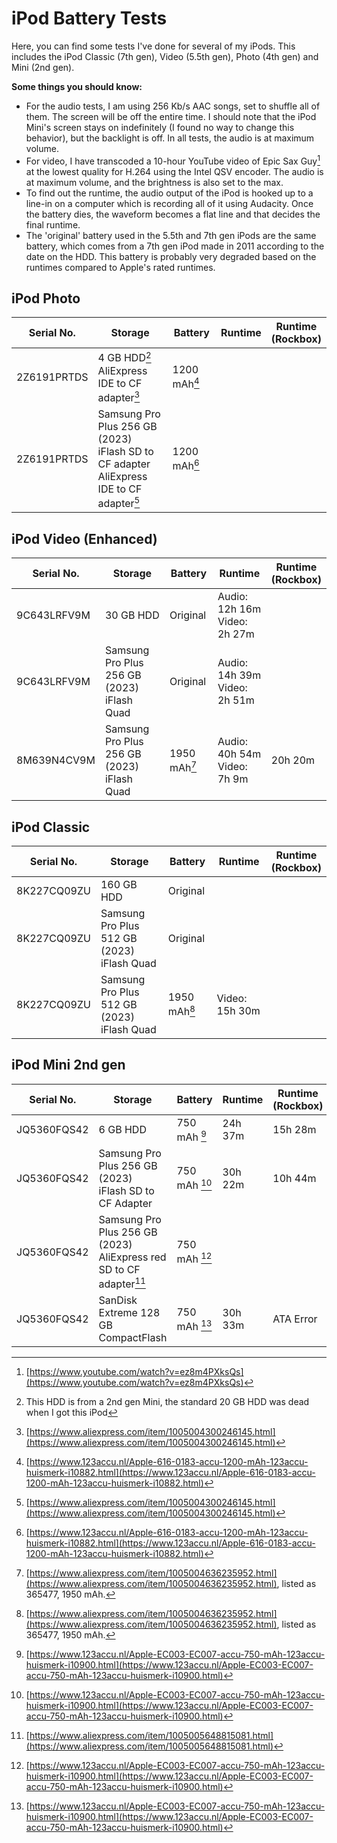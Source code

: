 # iPod Battery Tests

Here, you can find some tests I've done for several of my iPods. This includes the iPod Classic (7th gen), Video (5.5th gen), Photo (4th gen) and Mini (2nd gen).

**Some things you should know:**
- For the audio tests, I am using 256 Kb/s AAC songs, set to shuffle all of them. The screen will be off the entire time. I should note that the iPod Mini's screen stays on indefinitely (I found no way to change this behavior), but the backlight is off. In all tests, the audio is at maximum volume.
- For video, I have transcoded a 10-hour YouTube video of Epic Sax Guy[^1] at the lowest quality for H.264 using the Intel QSV encoder. The audio is at maximum volume, and the brightness is also set to the max.
- To find out the runtime, the audio output of the iPod is hooked up to a line-in on a computer which is recording all of it using Audacity. Once the battery dies, the waveform becomes a flat line and that decides the final runtime.
- The 'original' battery used in the 5.5th and 7th gen iPods are the same battery, which comes from a 7th gen iPod made in 2011 according to the date on the HDD. This battery is probably very degraded based on the runtimes compared to Apple's rated runtimes.

## iPod Photo
| Serial No.  | Storage                                                                                       | Battery      | Runtime | Runtime<br>(Rockbox) |
|-------------|-----------------------------------------------------------------------------------------------|--------------|---------|----------------------|
| 2Z6191PRTDS | 4 GB HDD[^4]<br>AliExpress IDE to CF adapter[^5]                                              | 1200 mAh[^7] |         |                      |
| 2Z6191PRTDS | Samsung Pro Plus 256 GB (2023)<br>iFlash SD to CF adapter<br>AliExpress IDE to CF adapter[^5] | 1200 mAh[^7] |         |                      |

## iPod Video (Enhanced)
| Serial No.  | Storage                                       | Battery      | Runtime                         | Runtime<br>(Rockbox) |
|-------------|-----------------------------------------------|--------------|---------------------------------|----------------------|
| 9C643LRFV9M | 30 GB HDD                                     | Original     | Audio: 12h 16m<br>Video: 2h 27m |                      |
| 9C643LRFV9M | Samsung Pro Plus 256 GB (2023)<br>iFlash Quad | Original     | Audio: 14h 39m<br>Video: 2h 51m |                      |
| 8M639N4CV9M | Samsung Pro Plus 256 GB (2023)<br>iFlash Quad | 1950 mAh[^2] | Audio: 40h 54m<br>Video: 7h 9m  | 20h 20m              |

## iPod Classic
| Serial No.  | Storage                                       | Battery      | Runtime | Runtime<br>(Rockbox) |
|-------------|-----------------------------------------------|--------------|---------|----------------------|
| 8K227CQ09ZU | 160 GB HDD                                    | Original     |         |                      |
| 8K227CQ09ZU | Samsung Pro Plus 512 GB (2023)<br>iFlash Quad | Original     |         |                      |
| 8K227CQ09ZU | Samsung Pro Plus 512 GB (2023)<br>iFlash Quad | 1950 mAh[^2] | Video: 15h 30m |                      |

## iPod Mini 2nd gen
| Serial No.  | Storage                                                                        | Battery      | Runtime | Runtime<br>(Rockbox) |
|-------------|--------------------------------------------------------------------------------|--------------|---------|----------------------|
| JQ5360FQS42 | 6 GB HDD                                                                       | 750 mAh [^3] | 24h 37m | 15h 28m              |
| JQ5360FQS42 | Samsung Pro Plus 256 GB (2023)<br>iFlash SD to CF Adapter                      | 750 mAh [^3] | 30h 22m | 10h 44m              |
| JQ5360FQS42 | Samsung Pro Plus 256 GB (2023)<br>AliExpress red SD to CF adapter[^6]          | 750 mAh [^3] |         |                      |
| JQ5360FQS42 | SanDisk Extreme 128 GB CompactFlash                                            | 750 mAh [^3] | 30h 33m | ATA Error            |


[^1]: [https://www.youtube.com/watch?v=ez8m4PXksQs](https://www.youtube.com/watch?v=ez8m4PXksQs)
[^2]: [https://www.aliexpress.com/item/1005004636235952.html](https://www.aliexpress.com/item/1005004636235952.html), listed as 365477, 1950 mAh.
[^3]: [https://www.123accu.nl/Apple-EC003-EC007-accu-750-mAh-123accu-huismerk-i10900.html](https://www.123accu.nl/Apple-EC003-EC007-accu-750-mAh-123accu-huismerk-i10900.html)
[^4]: This HDD is from a 2nd gen Mini, the standard 20 GB HDD was dead when I got this iPod
[^5]: [https://www.aliexpress.com/item/1005004300246145.html](https://www.aliexpress.com/item/1005004300246145.html)
[^6]: [https://www.aliexpress.com/item/1005005648815081.html](https://www.aliexpress.com/item/1005005648815081.html)
[^7]: [https://www.123accu.nl/Apple-616-0183-accu-1200-mAh-123accu-huismerk-i10882.html](https://www.123accu.nl/Apple-616-0183-accu-1200-mAh-123accu-huismerk-i10882.html)
